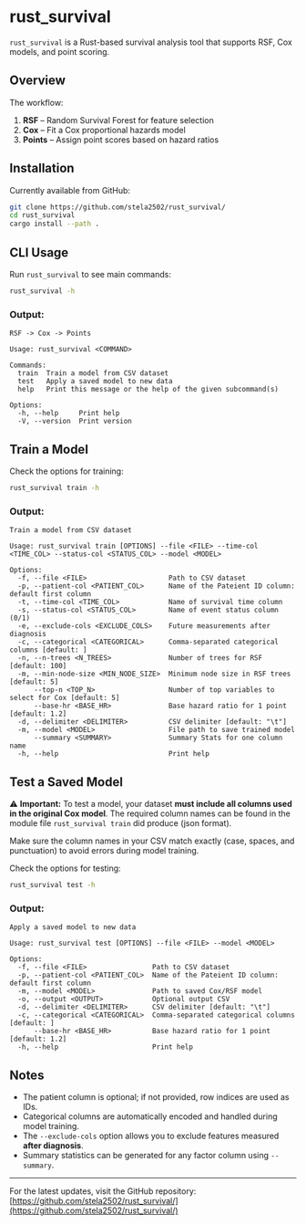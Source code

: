 # rust_survival

`rust_survival` is a Rust-based survival analysis tool that supports RSF, Cox models, and point scoring.

## Overview

The workflow:

1. **RSF** – Random Survival Forest for feature selection  
2. **Cox** – Fit a Cox proportional hazards model  
3. **Points** – Assign point scores based on hazard ratios  

## Installation

Currently available from GitHub:

```bash
git clone https://github.com/stela2502/rust_survival/
cd rust_survival
cargo install --path .
```

## CLI Usage

Run `rust_survival` to see main commands:

```bash
rust_survival -h
```

### Output:

```text
RSF -> Cox -> Points

Usage: rust_survival <COMMAND>

Commands:
  train  Train a model from CSV dataset
  test   Apply a saved model to new data
  help   Print this message or the help of the given subcommand(s)

Options:
  -h, --help     Print help
  -V, --version  Print version
```


## Train a Model

Check the options for training:

```bash
rust_survival train -h
```

### Output:

```text
Train a model from CSV dataset

Usage: rust_survival train [OPTIONS] --file <FILE> --time-col <TIME_COL> --status-col <STATUS_COL> --model <MODEL>

Options:
  -f, --file <FILE>                    Path to CSV dataset
  -p, --patient-col <PATIENT_COL>      Name of the Pateient ID column: default first column
  -t, --time-col <TIME_COL>            Name of survival time column
  -s, --status-col <STATUS_COL>        Name of event status column (0/1)
  -e, --exclude-cols <EXCLUDE_COLS>    Future measurements after diagnosis
  -c, --categorical <CATEGORICAL>      Comma-separated categorical columns [default: ]
  -n, --n-trees <N_TREES>              Number of trees for RSF [default: 100]
  -m, --min-node-size <MIN_NODE_SIZE>  Minimum node size in RSF trees [default: 5]
      --top-n <TOP_N>                  Number of top variables to select for Cox [default: 5]
      --base-hr <BASE_HR>              Base hazard ratio for 1 point [default: 1.2]
  -d, --delimiter <DELIMITER>          CSV delimiter [default: "\t"]
  -m, --model <MODEL>                  File path to save trained model
      --summary <SUMMARY>              Summary Stats for one column name
  -h, --help                           Print help
```


## Test a Saved Model


⚠️ **Important:** To test a model, your dataset **must include all columns used in the original Cox model**. The required column names can be found in the module file `rust_survival train` did produce (json format). 

Make sure the column names in your CSV match exactly (case, spaces, and punctuation) to avoid errors during model training.

Check the options for testing:

```bash
rust_survival test -h
```

### Output:

```text
Apply a saved model to new data

Usage: rust_survival test [OPTIONS] --file <FILE> --model <MODEL>

Options:
  -f, --file <FILE>                Path to CSV dataset
  -p, --patient-col <PATIENT_COL>  Name of the Pateient ID column: default first column
  -m, --model <MODEL>              Path to saved Cox/RSF model
  -o, --output <OUTPUT>            Optional output CSV
  -d, --delimiter <DELIMITER>      CSV delimiter [default: "\t"]
  -c, --categorical <CATEGORICAL>  Comma-separated categorical columns [default: ]
      --base-hr <BASE_HR>          Base hazard ratio for 1 point [default: 1.2]
  -h, --help                       Print help
```


## Notes

- The patient column is optional; if not provided, row indices are used as IDs.  
- Categorical columns are automatically encoded and handled during model training.  
- The `--exclude-cols` option allows you to exclude features measured **after diagnosis**.  
- Summary statistics can be generated for any factor column using `--summary`.  

---

For the latest updates, visit the GitHub repository:  
[https://github.com/stela2502/rust_survival/](https://github.com/stela2502/rust_survival/)